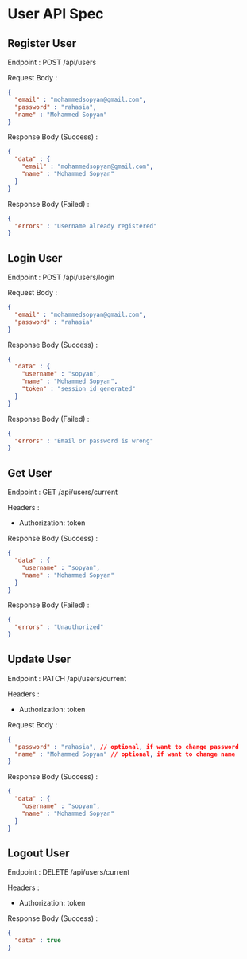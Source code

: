 # User API Spec

## Register User

Endpoint : POST /api/users

Request Body :

```json
{
  "email" : "mohammedsopyan@gmail.com",
  "password" : "rahasia",
  "name" : "Mohammed Sopyan"
}
```

Response Body (Success) : 

```json
{
  "data" : {
    "email" : "mohammedsopyan@gmail.com",
    "name" : "Mohammed Sopyan"
  }
}
```

Response Body (Failed) :

```json
{
  "errors" : "Username already registered"
}
```

## Login User

Endpoint : POST /api/users/login

Request Body :

```json
{
  "email" : "mohammedsopyan@gmail.com",
  "password" : "rahasia"
}
```

Response Body (Success) :

```json
{
  "data" : {
    "username" : "sopyan",
    "name" : "Mohammed Sopyan",
    "token" : "session_id_generated"
  }
}
```

Response Body (Failed) :

```json
{
  "errors" : "Email or password is wrong"
}
```

## Get User

Endpoint : GET /api/users/current

Headers :
- Authorization: token

Response Body (Success) :

```json
{
  "data" : {
    "username" : "sopyan",
    "name" : "Mohammed Sopyan"
  }
}
```

Response Body (Failed) :

```json
{
  "errors" : "Unauthorized"
}
```

## Update User

Endpoint : PATCH /api/users/current

Headers :
- Authorization: token

Request Body :

```json
{
  "password" : "rahasia", // optional, if want to change password
  "name" : "Mohammed Sopyan" // optional, if want to change name
}
```

Response Body (Success) :

```json
{
  "data" : {
    "username" : "sopyan",
    "name" : "Mohammed Sopyan"
  }
}
```

## Logout User

Endpoint : DELETE /api/users/current

Headers :
- Authorization: token

Response Body (Success) :

```json
{
  "data" : true
}
```
